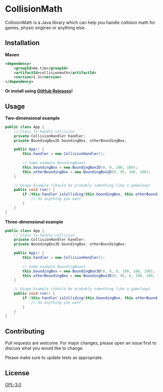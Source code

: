 # CollisionMath

CollisionMath is a Java library which can help you handle collision math for games, physic engines or anything else.

## Installation

**Maven**
```xml
<dependency>
    <groupId>me.tim</groupId>
    <artifactId>collisionmath</artifactId>
    <version>1.1</version>
</dependency>
```

**Or install using [GitHub Releases](https://github.com/Web-Tim/CollisionMath/releases)!**

## Usage

**Two-dimensional example**

```java
public class App {
    // Class to handle collision
    private CollisionHandler handler;
    private BoundingBox2D boundingBox, otherBoundingBox;

    public App() {
        this.handler = new CollisionHandler();
        
        // Some example BoundingBoxes
        this.boundingBox = new BoundingBox2D(0, 0, 100, 100);
        this.otherBoundingBox = new BoundingBox2D(0, 95, 100, 100);
    }

    // Usage-Example (should be probably something like a gameloop)
    public void run() {
        if (this.handler.isColliding(this.boundingBox, this.otherBoundingBox)) {
            // do anything you want
        }
    }
}
```

**Three-dimensional example**

```java
public class App {
    // Class to handle collision
    private CollisionHandler handler;
    private BoundingBox3D boundingBox, otherBoundingBox;

    public App() {
        this.handler = new CollisionHandler();
        
        // Some example BoundingBoxes
        this.boundingBox = new BoundingBox3D(0, 0, 0, 100, 100, 100);
        this.otherBoundingBox = new BoundingBox3D(0, 95, 0, 100, 100, 100);
    }

    // Usage-Example (should be probably something like a gameloop)
    public void run() {
        if (this.handler.isColliding(this.boundingBox, this.otherBoundingBox)) {
            // do anything you want
        }
    }
}
```

## Contributing

Pull requests are welcome. For major changes, please open an issue first
to discuss what you would like to change.

Please make sure to update tests as appropriate.

## License

[GPL-3.0](https://choosealicense.com/licenses/gpl-3.0/)